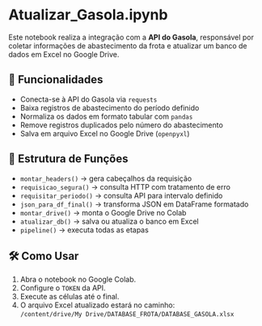 # Atualizar_Gasola.ipynb

Este notebook realiza a integração com a **API do Gasola**, responsável por coletar informações de abastecimento da frota e atualizar um banco de dados em Excel no Google Drive.

## 🚀 Funcionalidades

- Conecta-se à API do Gasola via `requests`
- Baixa registros de abastecimento do período definido
- Normaliza os dados em formato tabular com `pandas`
- Remove registros duplicados pelo número do abastecimento
- Salva em arquivo Excel no Google Drive (`openpyxl`)

## 📂 Estrutura de Funções

- `montar_headers()` → gera cabeçalhos da requisição  
- `requisicao_segura()` → consulta HTTP com tratamento de erro  
- `requisitar_periodo()` → consulta API para intervalo definido  
- `json_para_df_final()` → transforma JSON em DataFrame formatado  
- `montar_drive()` → monta o Google Drive no Colab  
- `atualizar_db()` → salva ou atualiza o banco em Excel  
- `pipeline()` → executa todas as etapas

## 🛠️ Como Usar

1. Abra o notebook no Google Colab.  
2. Configure o `TOKEN` da API.  
3. Execute as células até o final.  
4. O arquivo Excel atualizado estará no caminho:  
   `/content/drive/My Drive/DATABASE_FROTA/DATABASE_GASOLA.xlsx`
